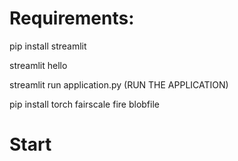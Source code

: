 # Requirements:

pip install streamlit

streamlit hello

streamlit run application.py (RUN THE APPLICATION)

pip install torch fairscale fire blobfile

# Start
